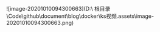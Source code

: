 ![image-20201010094300663](D:\ 根目录\Code\github\document\blog\docker\ks视频.assets\image-20201010094300663.png)